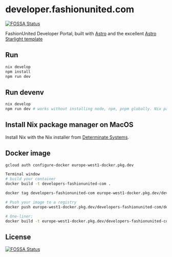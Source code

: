 # developer.fashionunited.com

[![FOSSA Status](https://app.fossa.com/api/projects/git%2Bgithub.com%2Ffuww%2Fdeveloper.fashionunited.com.svg?type=shield)](https://app.fossa.com/projects/git%2Bgithub.com%2Ffuww%2Fdeveloper.fashionunited.com?ref=badge_shield)

FashionUnited Developer Portal, built with [Astro](https://astro.build/) and the excellent [Astro Starlight template](https://astro.build/themes/details/starlight/)

## Run

```bash
nix develop
npm install
npm run dev
```

## Run devenv

```bash
nix develop
npm run dev # works without installing node, npm, pnpm globally. Nix packaga manager is used.
```

## Install Nix package manager on MacOS

Install Nix with the Nix installer from [Determinate Systems](https://docs.determinate.systems/getting-started/organizations).

## Docker image

```bash
gcloud auth configure-docker europe-west1-docker.pkg.dev

Terminal window
# build your container
docker build -t developers-fashionunited-com .

docker tag developers-fashionunited-com europe-west1-docker.pkg.dev/developers-fashionunited-com/developersite/ssrastrofrontend:latest

# Push your image to a registry
docker push europe-west1-docker.pkg.dev/developers-fashionunited-com/developersite/ssrastrofrontend:latest

# One-liner:
docker build -t europe-west1-docker.pkg.dev/developers-fashionunited-com/developersite/ssrastrofrontend:latest . && docker push europe-west1-docker.pkg.dev/developers-fashionunited-com/developersite/ssrastrofrontend:latest
```

## License

[![FOSSA Status](https://app.fossa.com/api/projects/git%2Bgithub.com%2Ffuww%2Fdeveloper.fashionunited.com.svg?type=large)](https://app.fossa.com/projects/git%2Bgithub.com%2Ffuww%2Fdeveloper.fashionunited.com?ref=badge_large)
